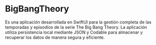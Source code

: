 # BigBangTheory
Es una aplicación desarrollada en SwiftUI para la gestión completa de las temporadas y episodios de la serie The Big Bang Theory. La aplicación utiliza persistencia local mediante JSON y Codable para almacenar y recuperar los datos de manera segura y eficiente.
